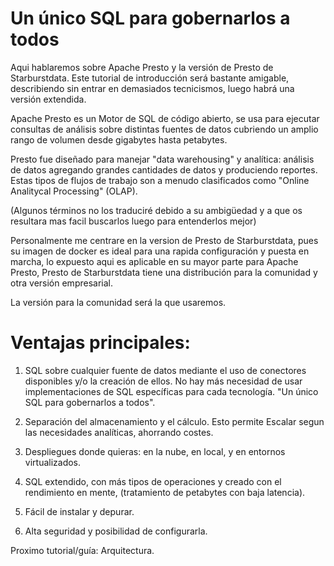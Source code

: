 # Un único SQL para gobernarlos a todos

Aqui hablaremos sobre Apache Presto y la versión de Presto de Starburstdata.
Este tutorial de introducción será bastante amigable, describiendo sin entrar en demasiados tecnicismos, luego habrá una versión extendida.

Apache Presto es un Motor de SQL de código abierto, se usa para ejecutar consultas de análisis sobre distintas fuentes de datos cubriendo un amplio rango de volumen desde gigabytes hasta petabytes.

Presto fue diseñado para manejar "data warehousing" y analítica: análisis de datos agregando grandes cantidades de datos y produciendo reportes. Estas tipos de flujos de trabajo son a menudo clasificados como "Online Analitycal Processing" (OLAP).

(Algunos términos no los traduciré debido a su ambigüedad y a que os resultara mas facil buscarlos luego para entenderlos mejor)

Personalmente me centrare en la version de Presto de Starburstdata, pues su imagen de docker es ideal para una rapida configuración y puesta en marcha, lo expuesto aqui es aplicable en su mayor parte para Apache Presto, Presto de Starburstdata tiene una distribución para la comunidad y otra versión empresarial.

La versión para la comunidad será la que usaremos.

# Ventajas principales:

1)	SQL sobre cualquier fuente de datos mediante el uso de conectores disponibles y/o la creación de ellos. No hay más necesidad de usar implementaciones de SQL específicas para cada tecnología. "Un único SQL para gobernarlos a todos".

2) Separación del almacenamiento y el cálculo. Esto permite Escalar segun las necesidades analíticas, ahorrando costes.

3) Despliegues donde quieras: en la nube, en local, y en entornos virtualizados.

4) SQL extendido, con más tipos de operaciones y creado con el rendimiento en mente, (tratamiento de petabytes con baja latencia).

5) Fácil de instalar y depurar.

6) Alta seguridad y posibilidad de configurarla.

Proximo tutorial/guía: Arquitectura.

